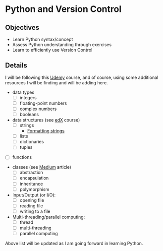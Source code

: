 # Python and Version Control

## Objectives

- Learn Python syntax/concept
- Assess Python understanding through exercises
- Learn to efficiently use Version Control

## Details

I will be following this [Udemy](https://www.udemy.com/course/complete-python-bootcamp/?LSNPUBID=a1o1REVAqJg&ranEAID=a1o1REVAqJg&ranMID=39197&ranSiteID=a1o1REVAqJg-kwqhPykM7eJHTJZNVH6LiQ) 
course, and of course, using some additional resources I will be finding and 
will be adding here.

- data types
    - [ ] integers
    - [ ] floating-point numbers
    - [ ] complex numbers
    - [ ] booleans
- data structures (see [edX](https://www.edx.org/course/python-data-structures) course)
    - [ ] strings
        * [Formatting strings](https://realpython.com/python-f-strings/)
    - [ ] lists
    - [ ] dictionaries
    - [ ] tuples
- [ ] functions
- classes (see [Medium](https://medium.com/@cancerian0684/what-are-four-basic-principles-of-object-oriented-programming-645af8b43727)
article)
    - [ ] abstraction
    - [ ] encapsulation
    - [ ] inheritance
    - [ ] polymorphism
- Input/Output (or I/O):
    - [ ] opening file
    - [ ] reading file
    - [ ] writing to a file
- Multi-threading/parallel computing:
    - [ ] thread
    - [ ] multi-threading
    - [ ] parallel computing   

Above list will be updated as I am going forward in learning Python. 